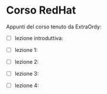 # Corso RedHat
Appunti del corso tenuto da ExtraOrdy:

- [ ] lezione introduttiva:
- [ ] lezione 1:
- [ ] lezione 2:
- [ ] lezione 3:
- [ ] lezione 4:


